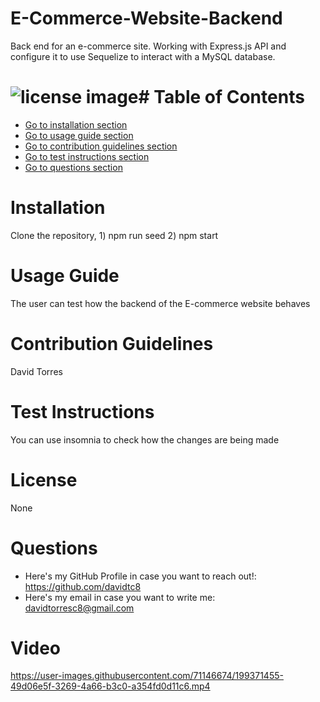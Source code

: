 # E-Commerce-Website-Backend
Back end for an e-commerce site. Working with Express.js API and configure it to use Sequelize to interact with a MySQL database.

# ![license image](https://img.shields.io/badge/license-MIT-brightgreen.svg)# Table of Contents
- [Go to installation section](#-installation)
- [Go to usage guide section](#-usage-guide)
- [Go to contribution guidelines section](#-contribution-guidelines)
- [Go to test instructions section](#-test-instructions)
- [Go to questions section](#-questions)

# Installation
Clone the repository, 1) npm run seed 2) npm start
# Usage Guide
The user can test how the backend of the E-commerce website behaves
# Contribution Guidelines
David Torres
# Test Instructions
You can use insomnia to check how the changes are being made
# License
None
# Questions
- Here's my GitHub Profile in case you want to reach out!: https://github.com/davidtc8
- Here's my email in case you want to write me: davidtorresc8@gmail.com

# Video
https://user-images.githubusercontent.com/71146674/199371455-49d06e5f-3269-4a66-b3c0-a354fd0d11c6.mp4
